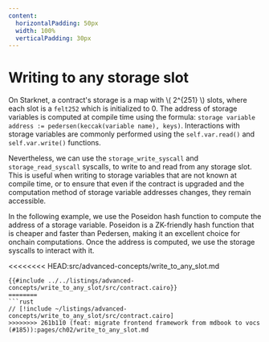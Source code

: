 ```yaml
---
content:
  horizontalPadding: 50px
  width: 100%
  verticalPadding: 30px
---
```


# Writing to any storage slot

On Starknet, a contract's storage is a map with \\( 2^{251} \\) slots, where each slot is a `felt252` which is initialized to 0.
The address of storage variables is computed at compile time using the formula: `storage variable address := pedersen(keccak(variable name), keys)`. Interactions with storage variables are commonly performed using the `self.var.read()` and `self.var.write()` functions.

Nevertheless, we can use the `storage_write_syscall` and `storage_read_syscall` syscalls, to write to and read from any storage slot.
This is useful when writing to storage variables that are not known at compile time, or to ensure that even if the contract is upgraded and the computation method of storage variable addresses changes, they remain accessible.

In the following example, we use the Poseidon hash function to compute the address of a storage variable. Poseidon is a ZK-friendly hash function that is cheaper and faster than Pedersen, making it an excellent choice for onchain computations. Once the address is computed, we use the storage syscalls to interact with it.

<<<<<<<< HEAD:src/advanced-concepts/write_to_any_slot.md
```cairo
{{#include ../../listings/advanced-concepts/write_to_any_slot/src/contract.cairo}}
========
```rust
// [!include ~/listings/advanced-concepts/write_to_any_slot/src/contract.cairo]
>>>>>>>> 261b110 (feat: migrate frontend framework from mdbook to vocs  (#185)):pages/ch02/write_to_any_slot.md
```
